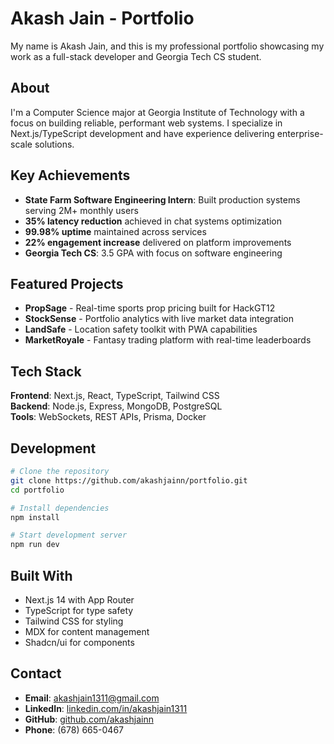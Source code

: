 # Akash Jain - Portfolio

My name is Akash Jain, and this is my professional portfolio showcasing my work as a full-stack developer and Georgia Tech CS student.

## About

I'm a Computer Science major at Georgia Institute of Technology with a focus on building reliable, performant web systems. I specialize in Next.js/TypeScript development and have experience delivering enterprise-scale solutions.

## Key Achievements

- **State Farm Software Engineering Intern**: Built production systems serving 2M+ monthly users
- **35% latency reduction** achieved in chat systems optimization
- **99.98% uptime** maintained across services
- **22% engagement increase** delivered on platform improvements
- **Georgia Tech CS**: 3.5 GPA with focus on software engineering

## Featured Projects

- **PropSage** - Real-time sports prop pricing built for HackGT12
- **StockSense** - Portfolio analytics with live market data integration
- **LandSafe** - Location safety toolkit with PWA capabilities
- **MarketRoyale** - Fantasy trading platform with real-time leaderboards

## Tech Stack

**Frontend**: Next.js, React, TypeScript, Tailwind CSS  
**Backend**: Node.js, Express, MongoDB, PostgreSQL  
**Tools**: WebSockets, REST APIs, Prisma, Docker

## Development

```bash
# Clone the repository
git clone https://github.com/akashjainn/portfolio.git
cd portfolio

# Install dependencies
npm install

# Start development server
npm run dev
```

## Built With

- Next.js 14 with App Router
- TypeScript for type safety
- Tailwind CSS for styling
- MDX for content management
- Shadcn/ui for components

## Contact

- **Email**: akashjain1311@gmail.com
- **LinkedIn**: [linkedin.com/in/akashjain1311](https://linkedin.com/in/akashjain1311)
- **GitHub**: [github.com/akashjainn](https://github.com/akashjainn)
- **Phone**: (678) 665-0467